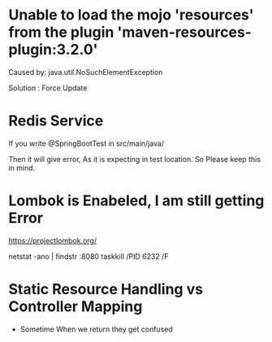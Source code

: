 # Unable to load the mojo 'resources' from the plugin 'maven-resources-plugin:3.2.0'
Caused by: java.util.NoSuchElementException

Solution : Force Update


# Redis Service

If you write 
@SpringBootTest in 
src/main/java/

Then it will give error, As it is expecting in test location.
So Please keep this in mind.


# Lombok is Enabeled, I am still getting Error 
https://projectlombok.org/



netstat -ano | findstr :8080
taskkill /PID 6232 /F



# Static Resource Handling vs Controller Mapping
- Sometime When we return they get confused
